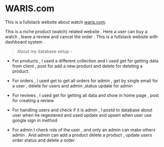# WARIS.com

This is a fullstack website about watch [waris.com](https://assignment-12-f5229.web.app/).

This is a niche product (watch) related website . Here a user can buy a watch , leave a review and cancel the order . This is a fullstack website with dashboard system .

> About my database setup -

- For products , I used a different collection and I used get for getting data from client , post for add a new product and delete for deleting a product.

* For orders , I used get to get all orders for admin , get by single email for a user , delete for users and admin ,status update for admin

- For reviews , I used get for getting all data and show in home page , post for creating a review

* For handling users and check if it is admin , I postd to database about user when he regestered and used update and upsert when user use google sign in method

- For admin I check role of the user , and only an admin can make others admin . And admin can add a product delete a product , update users order status and delete a order
